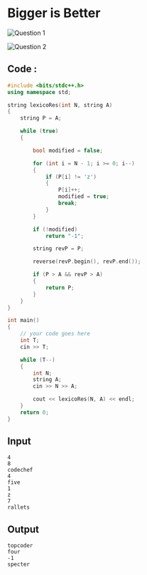 # Bigger is Better   

![Question 1](https://i.ibb.co/fYKBBfjC/Screenshot-2025-02-19-233309.png)

![Question 2](https://i.ibb.co/nNtNkNKP/Screenshot-2025-02-19-233322.png)

## Code :

``` c++
#include <bits/stdc++.h>
using namespace std;

string lexicoRes(int N, string A)
{
    string P = A;

    while (true)
    {

        bool modified = false;

        for (int i = N - 1; i >= 0; i--)
        {
            if (P[i] != 'z')
            {
                P[i]++;
                modified = true;
                break;
            }
        }

        if (!modified)
            return "-1";

        string revP = P;

        reverse(revP.begin(), revP.end());

        if (P > A && revP > A)
        {
            return P;
        }
    }
}

int main()
{
    // your code goes here
    int T;
    cin >> T;

    while (T--)
    {
        int N;
        string A;
        cin >> N >> A;

        cout << lexicoRes(N, A) << endl;
    }
    return 0;
}
```

## Input
```
4
8
codechef
4
five
1
z
7
rallets
```

## Output
```
topcoder
four
-1
specter
```
